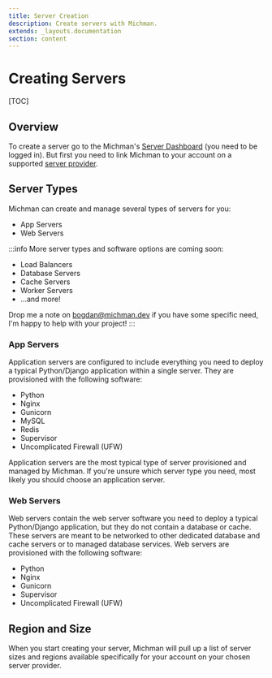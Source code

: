 ```yaml
---
title: Server Creation
description: Create servers with Michman.
extends: _layouts.documentation
section: content
---
```


# Creating Servers

[TOC]



## Overview

To create a server go to the Michman's [Server Dashboard][servers] (you need to be logged in).
But first you need to link Michman to your account on a supported [server provider][docs-providers].



## Server Types

Michman can create and manage several types of servers for you:

- App Servers
- Web Servers

:::info
More server types and software options are coming soon:

- Load Balancers
- Database Servers
- Cache Servers
- Worker Servers
- ...and more!

Drop me a note on [bogdan@michman.dev](mailto:bogdan@michman.dev) if you have some specific need,
I'm happy to help with your project!
:::

### App Servers

Application servers are configured to include everything you need to deploy a typical Python/Django application
within a single server. They are provisioned with the following software:

- Python
- Nginx
- Gunicorn
- MySQL
- Redis
- Supervisor
- Uncomplicated Firewall (UFW)

Application servers are the most typical type of server provisioned and managed by Michman.
If you're unsure which server type you need, most likely you should choose an application server.

### Web Servers

Web servers contain the web server software you need to deploy a typical Python/Django application,
but they do not contain a database or cache.
These servers are meant to be networked to other dedicated database and cache servers or to managed database services.
Web servers are provisioned with the following software:

- Python
- Nginx
- Gunicorn
- Supervisor
- Uncomplicated Firewall (UFW)



## Region and Size

When you start creating your server, Michman will pull up a list of server sizes and regions available specifically
for your account on your chosen server provider.



[servers]: https://app.michman.dev/servers "Michman Server Dashboard"
[docs-providers]: /servers/providers "Michman Docs Server Providers"

